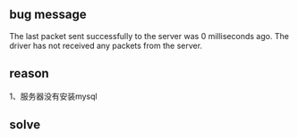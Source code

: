 
## bug message

The last packet sent successfully to the server was 0 milliseconds ago. The driver has not received any packets from the server.

## reason

1、服务器没有安装mysql

## solve













